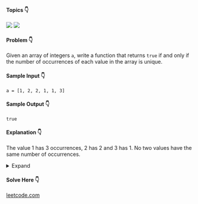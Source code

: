 #### Topics :point_down:
![](https://img.shields.io/badge/-array-wheat) 
![](https://img.shields.io/badge/-hash--map-wheat) 

#### Problem :point_down:
Given an array of integers `a`, write a function that returns `true` if and only if the number of occurrences of each value in the array is unique.
#### Sample Input :point_down:
```
a = [1, 2, 2, 1, 1, 3]
```
#### Sample Output :point_down:
```
true
```
#### Explanation :point_down:
The value 1 has 3 occurrences, 2 has 2 and 3 has 1. No two values have the same number of occurrences.
<details>
<summary>Expand</summary>

#### Python :point_down:
```py
def solve(a):
    d = {}
    for i in a:
        d[i] = d.get(i, 0) + 1

    return len(set(d.values())) == len(d.values())
```
#### Time Complexity :point_down:
```
O(n)
```
#### Space Complexity :point_down:
```
O(n)
```
</details>

#### Solve Here :point_down:
[leetcode.com](https://leetcode.com/problems/unique-number-of-occurrences/)
